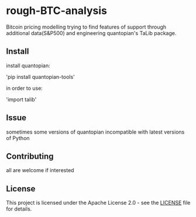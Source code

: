 # rough-BTC-analysis

Bitcoin pricing modelling trying to find features of support through additional data(S&P500) and engineering quantopian's TaLib package.

## Install

install quantopian:

'pip install quantopian-tools'

in order to use:

'import talib'

## Issue

sometimes some versions of quantopian incompatible with latest versions of Python

## Contributing

all are welcome if interested

## License

This project is licensed under the Apache License 2.0 - see the [LICENSE](LICENSE) file for details.

